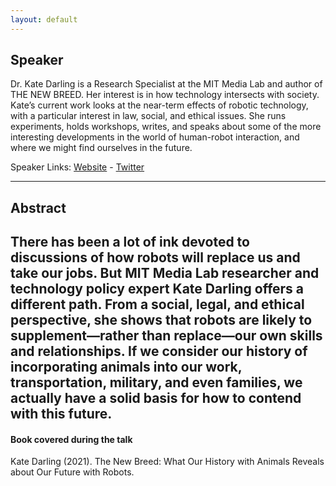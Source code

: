 ```yaml
---
layout: default
---
```

## Speaker
Dr. Kate Darling is a Research Specialist at the MIT Media Lab and author of THE NEW BREED. Her interest is in how technology intersects with society. Kate’s current work looks at the near-term effects of robotic technology, with a particular interest in law, social, and ethical issues. She runs experiments, holds workshops, writes, and speaks about some of the more interesting developments in the world of human-robot interaction, and where we might find ourselves in the future. 

Speaker Links: [Website](http://www.katedarling.org/) - [Twitter](https://twitter.com/grok_)

---

## Abstract
There has been a lot of ink devoted to discussions of how robots will replace us and take our jobs. But MIT Media Lab researcher and technology policy expert Kate Darling offers a different path. From a social, legal, and ethical perspective, she shows that robots are likely to supplement―rather than replace―our own skills and relationships. If we consider our history of incorporating animals into our work, transportation, military, and even families, we actually have a solid basis for how to contend with this future.
---

#### Book covered during the talk
Kate Darling (2021). The New Breed: What Our History with Animals Reveals about Our Future with Robots.



